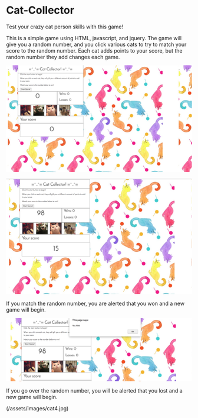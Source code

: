 # Cat-Collector
Test your crazy cat person skills with this game!

This is a simple game using HTML, javascript, and jquery. The game will give you a random number, and you click various cats to try to match your score to the random number. Each cat adds points to your score, but the random number they add changes each game.

![Start game](/assets/images/cat1.jpg)

![Game in progress](/assets/images/cat2.jpg)

If you match the random number, you are alerted that you won and a new game will begin.

![Win](/assets/images/cat3.jpg)

If you go over the random number, you will be alerted that you lost and a new game will begin.

(/assets/images/cat4.jpg)
